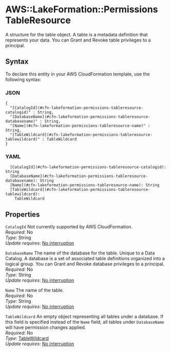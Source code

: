 # AWS::LakeFormation::Permissions TableResource<a name="aws-properties-lakeformation-permissions-tableresource"></a>

A structure for the table object\. A table is a metadata definition that represents your data\. You can Grant and Revoke table privileges to a principal\. 

## Syntax<a name="aws-properties-lakeformation-permissions-tableresource-syntax"></a>

To declare this entity in your AWS CloudFormation template, use the following syntax:

### JSON<a name="aws-properties-lakeformation-permissions-tableresource-syntax.json"></a>

```
{
  "[CatalogId](#cfn-lakeformation-permissions-tableresource-catalogid)" : String,
  "[DatabaseName](#cfn-lakeformation-permissions-tableresource-databasename)" : String,
  "[Name](#cfn-lakeformation-permissions-tableresource-name)" : String,
  "[TableWildcard](#cfn-lakeformation-permissions-tableresource-tablewildcard)" : TableWildcard
}
```

### YAML<a name="aws-properties-lakeformation-permissions-tableresource-syntax.yaml"></a>

```
  [CatalogId](#cfn-lakeformation-permissions-tableresource-catalogid): String
  [DatabaseName](#cfn-lakeformation-permissions-tableresource-databasename): String
  [Name](#cfn-lakeformation-permissions-tableresource-name): String
  [TableWildcard](#cfn-lakeformation-permissions-tableresource-tablewildcard): 
    TableWildcard
```

## Properties<a name="aws-properties-lakeformation-permissions-tableresource-properties"></a>

`CatalogId`  <a name="cfn-lakeformation-permissions-tableresource-catalogid"></a>
Not currently supported by AWS CloudFormation\.  
*Required*: No  
*Type*: String  
*Update requires*: [No interruption](https://docs.aws.amazon.com/AWSCloudFormation/latest/UserGuide/using-cfn-updating-stacks-update-behaviors.html#update-no-interrupt)

`DatabaseName`  <a name="cfn-lakeformation-permissions-tableresource-databasename"></a>
The name of the database for the table\. Unique to a Data Catalog\. A database is a set of associated table definitions organized into a logical group\. You can Grant and Revoke database privileges to a principal\.   
*Required*: No  
*Type*: String  
*Update requires*: [No interruption](https://docs.aws.amazon.com/AWSCloudFormation/latest/UserGuide/using-cfn-updating-stacks-update-behaviors.html#update-no-interrupt)

`Name`  <a name="cfn-lakeformation-permissions-tableresource-name"></a>
The name of the table\.  
*Required*: No  
*Type*: String  
*Update requires*: [No interruption](https://docs.aws.amazon.com/AWSCloudFormation/latest/UserGuide/using-cfn-updating-stacks-update-behaviors.html#update-no-interrupt)

`TableWildcard`  <a name="cfn-lakeformation-permissions-tableresource-tablewildcard"></a>
An empty object representing all tables under a database\. If this field is specified instead of the `Name` field, all tables under `DatabaseName` will have permission changes applied\.  
*Required*: No  
*Type*: [TableWildcard](aws-properties-lakeformation-permissions-tablewildcard.md)  
*Update requires*: [No interruption](https://docs.aws.amazon.com/AWSCloudFormation/latest/UserGuide/using-cfn-updating-stacks-update-behaviors.html#update-no-interrupt)